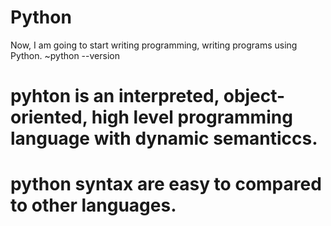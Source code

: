 # Python
Now, I am going to start writing programming, writing programs using Python.
~python --version

# pyhton is an interpreted, object-oriented, high level programming language with dynamic semanticcs.

# python syntax are easy to compared to other languages.
